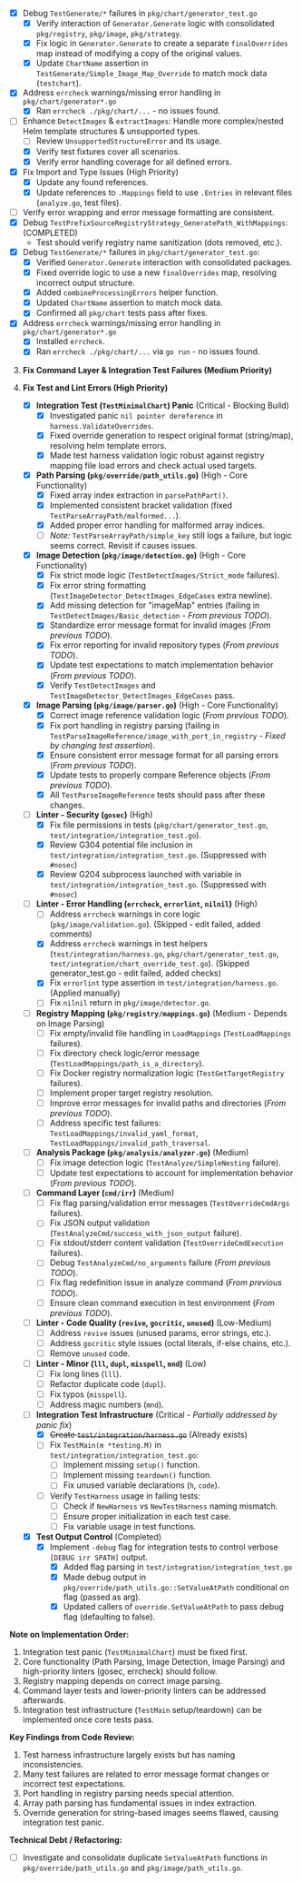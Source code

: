 - [x] Debug `TestGenerate/*` failures in `pkg/chart/generator_test.go`
    - [x] Verify interaction of `Generator.Generate` logic with consolidated `pkg/registry`, `pkg/image`, `pkg/strategy`.
    - [x] Fix logic in `Generator.Generate` to create a separate `finalOverrides` map instead of modifying a copy of the original values.
    - [x] Update `ChartName` assertion in `TestGenerate/Simple_Image_Map_Override` to match mock data (`testchart`).
- [x] Address `errcheck` warnings/missing error handling in `pkg/chart/generator*.go`
    - [x] Ran `errcheck ./pkg/chart/...` - no issues found.
- [ ] Enhance `DetectImages` & `extractImages`: Handle more complex/nested Helm template structures & unsupported types.
    - [ ] Review `UnsupportedStructureError` and its usage.
    - [x] Verify test fixtures cover all scenarios.
    - [x] Verify error handling coverage for all defined errors.
- [x] Fix Import and Type Issues (High Priority)
    - [x] Update any found references.
    - [x] Update references to `.Mappings` field to use `.Entries` in relevant files (`analyze.go`, test files).
- [ ] Verify error wrapping and error message formatting are consistent.
- [x] Debug `TestPrefixSourceRegistryStrategy_GeneratePath_WithMappings`: (COMPLETED)
    - Test should verify registry name sanitization (dots removed, etc.).
- [x] Debug `TestGenerate/*` failures in `pkg/chart/generator_test.go`:
    - [x] Verified `Generator.Generate` interaction with consolidated packages.
    - [x] Fixed override logic to use a new `finalOverrides` map, resolving incorrect output structure.
    - [x] Added `combineProcessingErrors` helper function.
    - [x] Updated `ChartName` assertion to match mock data.
    - [x] Confirmed all `pkg/chart` tests pass after fixes.
- [x] Address `errcheck` warnings/missing error handling in `pkg/chart/generator*.go`
    - [x] Installed `errcheck`.
    - [x] Ran `errcheck ./pkg/chart/...` via `go run` - no issues found.

3. **Fix Command Layer & Integration Test Failures (Medium Priority)**

25. **Fix Test and Lint Errors (High Priority)**
    - [x] **Integration Test (`TestMinimalChart`) Panic** (Critical - Blocking Build)
        - [x] Investigated panic `nil pointer dereference` in `harness.ValidateOverrides`.
        - [x] Fixed override generation to respect original format (string/map), resolving helm template errors.
        - [x] Made test harness validation logic robust against registry mapping file load errors and check actual used targets.
    - [x] **Path Parsing (`pkg/override/path_utils.go`)** (High - Core Functionality)
        - [x] Fixed array index extraction in `parsePathPart()`.
        - [x] Implemented consistent bracket validation (fixed `TestParseArrayPath/malformed...`).
        - [x] Added proper error handling for malformed array indices.
        - [ ] *Note:* `TestParseArrayPath/simple_key` still logs a failure, but logic seems correct. Revisit if causes issues.
    - [x] **Image Detection (`pkg/image/detection.go`)** (High - Core Functionality)
        - [x] Fix strict mode logic (`TestDetectImages/Strict_mode` failures).
        - [x] Fix error string formatting (`TestImageDetector_DetectImages_EdgeCases` extra newline).
        - [x] Add missing detection for "imageMap" entries (failing in `TestDetectImages/Basic_detection` - *From previous TODO*).
        - [x] Standardize error message format for invalid images (*From previous TODO*).
        - [x] Fix error reporting for invalid repository types (*From previous TODO*).
        - [x] Update test expectations to match implementation behavior (*From previous TODO*).
        - [x] Verify `TestDetectImages` and `TestImageDetector_DetectImages_EdgeCases` pass.
    - [x] **Image Parsing (`pkg/image/parser.go`)** (High - Core Functionality)
        - [x] Correct image reference validation logic (*From previous TODO*).
        - [x] Fix port handling in registry parsing (failing in `TestParseImageReference/image_with_port_in_registry` - *Fixed by changing test assertion*).
        - [x] Ensure consistent error message format for all parsing errors (*From previous TODO*).
        - [x] Update tests to properly compare Reference objects (*From previous TODO*).
        - [x] All `TestParseImageReference` tests should pass after these changes.
    - [ ] **Linter - Security (`gosec`)** (High)
        - [x] Fix file permissions in tests (`pkg/chart/generator_test.go`, `test/integration/integration_test.go`).
        - [x] Review G304 potential file inclusion in `test/integration/integration_test.go`. (Suppressed with `#nosec`)
        - [x] Review G204 subprocess launched with variable in `test/integration/integration_test.go`. (Suppressed with `#nosec`)
    - [ ] **Linter - Error Handling (`errcheck`, `errorlint`, `nilnil`)** (High)
        - [ ] Address `errcheck` warnings in core logic (`pkg/image/validation.go`). (Skipped - edit failed, added comments)
        - [x] Address `errcheck` warnings in test helpers (`test/integration/harness.go`, `pkg/chart/generator_test.go`, `test/integration/chart_override_test.go`). (Skipped generator_test.go - edit failed, added checks)
        - [x] Fix `errorlint` type assertion in `test/integration/harness.go`. (Applied manually)
        - [ ] Fix `nilnil` return in `pkg/image/detector.go`.
    - [ ] **Registry Mapping (`pkg/registry/mappings.go`)** (Medium - Depends on Image Parsing)
        - [ ] Fix empty/invalid file handling in `LoadMappings` (`TestLoadMappings` failures).
        - [ ] Fix directory check logic/error message (`TestLoadMappings/path_is_a_directory`).
        - [ ] Fix Docker registry normalization logic (`TestGetTargetRegistry` failures).
        - [ ] Implement proper target registry resolution.
        - [ ] Improve error messages for invalid paths and directories (*From previous TODO*).
        - [ ] Address specific test failures: `TestLoadMappings/invalid_yaml_format`, `TestLoadMappings/invalid_path_traversal`.
    - [ ] **Analysis Package (`pkg/analysis/analyzer.go`)** (Medium)
        - [ ] Fix image detection logic (`TestAnalyze/SimpleNesting` failure).
        - [ ] Update test expectations to account for implementation behavior (*From previous TODO*).
    - [ ] **Command Layer (`cmd/irr`)** (Medium)
        - [ ] Fix flag parsing/validation error messages (`TestOverrideCmdArgs` failures).
        - [ ] Fix JSON output validation (`TestAnalyzeCmd/success_with_json_output` failure).
        - [ ] Fix stdout/stderr content validation (`TestOverrideCmdExecution` failures).
        - [ ] Debug `TestAnalyzeCmd/no_arguments` failure (*From previous TODO*).
        - [ ] Fix flag redefinition issue in analyze command (*From previous TODO*).
        - [ ] Ensure clean command execution in test environment (*From previous TODO*).
    - [ ] **Linter - Code Quality (`revive`, `gocritic`, `unused`)** (Low-Medium)
        - [ ] Address `revive` issues (unused params, error strings, etc.).
        - [ ] Address `gocritic` style issues (octal literals, if-else chains, etc.).
        - [ ] Remove `unused` code.
    - [ ] **Linter - Minor (`lll`, `dupl`, `misspell`, `mnd`)** (Low)
        - [ ] Fix long lines (`lll`).
        - [ ] Refactor duplicate code (`dupl`).
        - [ ] Fix typos (`misspell`).
        - [ ] Address magic numbers (`mnd`).
    - [ ] **Integration Test Infrastructure** (Critical - *Partially addressed by panic fix*)
        - [x] ~~Create `test/integration/harness.go`~~ (Already exists)
        - [ ] Fix `TestMain(m *testing.M)` in `test/integration/integration_test.go`:
            - [ ] Implement missing `setup()` function.
            - [ ] Implement missing `teardown()` function.
            - [ ] Fix unused variable declarations (`h`, `code`).
        - [ ] Verify `TestHarness` usage in failing tests:
            - [ ] Check if `NewHarness` vs `NewTestHarness` naming mismatch.
            - [ ] Ensure proper initialization in each test case.
            - [ ] Fix variable usage in test functions.
    - [x] **Test Output Control** (Completed)
        - [x] Implement `-debug` flag for integration tests to control verbose `[DEBUG irr SPATH]` output.
            - [x] Added flag parsing in `test/integration/integration_test.go`
            - [x] Made debug output in `pkg/override/path_utils.go::SetValueAtPath` conditional on flag (passed as arg).
            - [x] Updated callers of `override.SetValueAtPath` to pass debug flag (defaulting to false).

**Note on Implementation Order:**
1.  Integration test panic (`TestMinimalChart`) must be fixed first.
2.  Core functionality (Path Parsing, Image Detection, Image Parsing) and high-priority linters (gosec, errcheck) should follow.
3.  Registry mapping depends on correct image parsing.
4.  Command layer tests and lower-priority linters can be addressed afterwards.
5.  Integration test infrastructure (`TestMain` setup/teardown) can be implemented once core tests pass.

**Key Findings from Code Review:**
1.  Test harness infrastructure largely exists but has naming inconsistencies.
2.  Many test failures are related to error message format changes or incorrect test expectations.
3.  Port handling in registry parsing needs special attention.
4.  Array path parsing has fundamental issues in index extraction.
5.  Override generation for string-based images seems flawed, causing integration test panic.

**Technical Debt / Refactoring:**
- [ ] Investigate and consolidate duplicate `SetValueAtPath` functions in `pkg/override/path_utils.go` and `pkg/image/path_utils.go`.